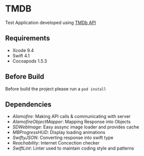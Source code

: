 # TMDB

Test Application developed using [TMDb API](https://developers.themoviedb.org)

## Requirements

 - Xcode 9.4
 - Swift 4.1
 - Cocoapods 1.5.3

## Before Build

Before build the project please run a `pod install`

## Dependencies

 - *Alamofire*: Making API calls & communicating with server
 - *AlamofireObjectMapper*: Mapping Response into Objects
 - *SDWebImage*: Easy assync image loader and provides cache
 - *MBProgressHUD*: Display loading animations
 - *SwiftyJSON*: Converting response into swift type
 - *Reachability*: Internet Concection checker
 - *SwiftLint*: Linter used to maintain coding style and patterns
